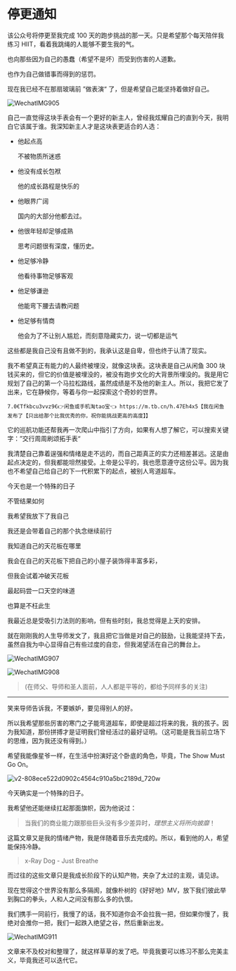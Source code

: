 # 停更通知

该公众号将停更至我完成 100 天的跑步挑战的那一天。只是希望那个每天陪伴我练习 HIIT，看着我跳绳的人能够不要生我的气。



也向那些因为自己的愚蠢（希望不是坏）而受到伤害的人道歉。

也作为自己做错事而得到的惩罚。

现在我已经不在那扇玻璃前 ”做表演“ 了，但是希望自己能坚持着做好自己。



![WechatIMG905](https://tva1.sinaimg.cn/large/008eGmZEly1gmsqnrwrurj30u0140q5v.jpg)



自己一直觉得这块手表会有一个更好的新主人，曾经我炫耀自己的直到今天，我明白它该属于谁。我深知新主人才是这块表更适合的人选：

- 他起点高

  不被物质所迷惑

- 他没有成长包袱

  他的成长路程是快乐的

- 他眼界广阔

  国内的大部分他都去过。

- 他很年轻却足够成熟

  思考问题很有深度，懂历史。

- 他足够冷静

  他看待事物足够客观

- 他足够谦逊

  他能弯下腰去请教问题

- 他足够有情商

  他会为了不让别人尴尬，而刻意隐藏实力，说一切都是运气



这些都是我自己没有且做不到的，我承认这是自卑，但也终于认清了现实。

我不希望真正有能力的人最终被埋没，就像这块表。这块表是自己从闲鱼 300 块钱买来的，但它的价值是被埋没的，被没有跑步文化的大背景所埋没的。我是用它规划了自己的第一个马拉松路线，虽然成绩是不及他的新主人。所以，我把它发了出来，它在静候你，等着与你一起探索这个奇妙的世界。

```
7.0€Tfkbcu3vvz9€👉闲鱼或手机淘tao宝👈 https://m.tb.cn/h.47Eh4x5【我在闲鱼发布了【只出给那个比我优秀的你，祝你能挑战更高的高度】】
```

它的巡航功能还帮我再一次爬山中指引了方向，如果有人想了解它，可以搜索关键字：”交行周周刷颂拓手表“



我清楚自己靠着逞强和情绪是走不远的，而自己距真正的实力还相差甚远。这是由起点决定的，但我都能坦然接受。上帝是公平的，我也愿意遵守这份公平。因为我也不希望自己给自己的下一代积累下的起点，被别人弯道超车。



今天也是一个特殊的日子

不管结果如何

我希望我放下了我自己

我还是会带着自己的那个执念继续前行

我知道自己的天花板在哪里

我会在自己的天花板下把自己的小屋子装饰得丰富多彩，

但我会试着冲破天花板

最起码尝一口天空的味道

也算是不枉此生



我最近总是受吸引力法则的影响，但有些时刻，我总觉得是上天的安排。

就在刚刚我的人生导师发文了，我且把它当做是对自己的鼓励，让我能坚持下去，虽然自我为中心显得自己有些过度的自恋，但我渴望活在自己的舞台上。



![WechatIMG907](https://tva1.sinaimg.cn/large/008eGmZEly1gmsrwgzd4dj30n01ds77q.jpg)



![WechatIMG908](https://tva1.sinaimg.cn/large/008eGmZEly1gmsrvs2e0tj31400u0wj2.jpg)

>  (在师父、导师和圣人面前，人人都是平等的，都给予同样多的关注)

----

笑来导师告诉我，不要嫉妒，要见得别人的好。

所以我希望那些厉害的寒门之子能弯道超车，即使是超过将来的我，我的孩子。因为我知道，那份拼搏才是证明我们曾经活过的最好证明。（这可能是我当前立场下的思维，因为我还没有得到。）



希望我能像星爷一样，在生活中扮演好这个卧底的角色，毕竟，The Show Must Go On。

![v2-808ece522d0902c4564c910a5bc2189d_720w](https://tva1.sinaimg.cn/large/008eGmZEly1gmsrnd3wrnj30hc09jq3z.jpg)



今天确实是一个特殊的日子。

我希望他还能继续扛起那面旗帜，因为他说过：

> 当我们的商业能力跟那些巨头没有多少差异时，*理想主义将所向披靡*！



这篇文章又是我的情绪产物，我是伴随着音乐去完成的。所以，看到他的人，希望能保持冷静。

> x-Ray Dog - Just Breathe



而过往的这些文章只是我成长阶段下的认知产物，夹杂了太过的主观，请见谅。



现在觉得这个世界没有那么多隔阂，就像朴树的《好好地》MV，放下我们彼此举到胸口的拳头，人和人之间没有那么多的仇恨。

我们携手一同前行，我慢了的话，我不知道你会不会拉我一把，但如果你慢了，我绝对会推你一把，我们一起跌入绝望之谷，然后重新出发。

![WechatIMG911](https://tva1.sinaimg.cn/large/008eGmZEly1gmssgw2u32j30j10eg0tj.jpg)





文章来不及校对和整理了，就这样草草的发了吧。毕竟我要可以练习不那么完美主义，毕竟我还可以迭代它。